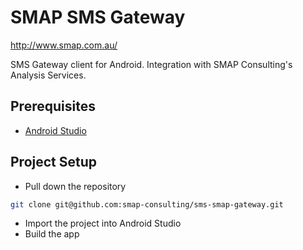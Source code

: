 SMAP SMS Gateway
================

http://www.smap.com.au/

SMS Gateway client for Android. Integration with SMAP Consulting's Analysis Services.


Prerequisites
-------------

- [Android Studio](https://developer.android.com/sdk/installing/studio.html)


Project Setup
------------

- Pull down the repository

```bash
git clone git@github.com:smap-consulting/sms-smap-gateway.git
```

- Import the project into Android Studio
- Build the app